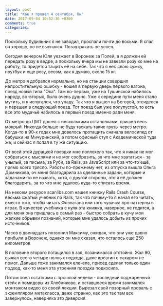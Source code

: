 ```yaml
---
layout: post
title: "Как я провёл 4 сентября, Пн"
date: 2017-09-04 10:52:36 +0300
comments: true
categories: 
---
```

Поскольку будильник я не заводил, проспали почти до восьми. Я спал оч хорошо, но не выспался. Позавтракать не успел. 

Сегодня вечером Юля уезжает в Воронеж за Полей, а я должен ей передать розу в ведре, а поскольку вчера мы не завезли розу ко мне на работу, то придется тащить её на себе. Так что я нес свою сумку, ноутбук и еще розу, весом, как я думаю, около 15 кг.

До метро я добрался нормально, но на станции совершил непростительную ошибку - вошел в первую дверь первого вагона, поезд новый типа "Ока". Там во-первых, уже на Тушинской набилось народу, во-вторых, было очень душно. Уже к середине пути меня стало мутить, и я испугался, что упаду. Так что я вышел на Беговой, отсиделся и перешел в следующий поезд. Тот поезд был уже полупустой, то есть все это мудачьё набилось в первый поезд именно ради меня.

От метро до ЦМТ дошел с несколькими остановками, пришел весь мокрый. Никогда больше не буду таскать такие грузы через метро. Когда-то в 90-х годах мне довелось протащить сначала велосипед от бабушки на Мичуринский, а потом офисный стул с Академической туда же, и сейчас я попал в ту же ситуацию.

От всей этой дурацкой поездки мне поплохело так, что я никак не мог собраться с мыслями и не мог сообразить, за что мне хвататься - за унылый, за письма, за Руби, за Rails, за JavaScript или за что-то ещё, прямо всего трясло. Работы по-прежнему нет, из отпуска вышла Ольга Домникова, оч меня благодарила за сделанные задачи, которые и задачами-то не назвать, хотя, с другой стороны, это я её должен благодарить, за то что мне удалось куда-то списать время.

На некоем ресурсе scanlibs.com нашел книжку Rails Crash Course, весьма сжатый учебник по Rails, так что почему-то я начал его читать, вместо того, чтобы читать Флэнагана или того чувачка про паттерны в играх. В качестве учебника с нуля эта книжка, наверное, не годится, а для меня она пришлась в самый раз - быстро собрать в кучу мои жалкие обрывки познаний, которые мне удалось добыть из прочих источников.

Часов в двенадцать позвонил Максиму, ожидая, что они уже давно прибыли в Воронеж, однако он мне сказал, что осталось еще 250 километров.

В половине второго потащился в зал, позанимался отстойно. Жал 90, выжал всего четыре полных подхода, даже креатин с сахаром не помог. Дальше тоже занимался еле-еле, присед сделал только один подход, как-то меня эта утренняя поездка подкосила. 

Потом поел остатками с прошлой недели - последний поджаренный стейк и помидоры из Хлебниково, и оставшееся время занимался монтажом видео со своей лекции. Вырезал свой позорный провалъ с экземпляром метакласса, даже странно, как это так там все завернулось, наверняка это диверсия.